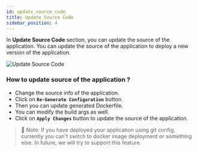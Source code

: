 ```yaml
---
id: update_source_code
title: Update Source Code
sidebar_position: 4
---
```


In **Update Source Code** section, you can update the source of the application. You can update the source of the application to deploy a new version of the application.

![Update Source Code](/assets/application-update-source.png)

### How to update source of the application ?
- Change the source info of the application.
- Click on **`Re-Generate Configuration`** button.
- Then you can update generated Dockerfile.
- You can modify the build args as well.
- Click on **`Apply Changes`** button to update the source of the application.

> 📌 Note: If you have deployed your application using git config, currently you can't switch to docker image deployment or something else. In future, we will try to support this feature.